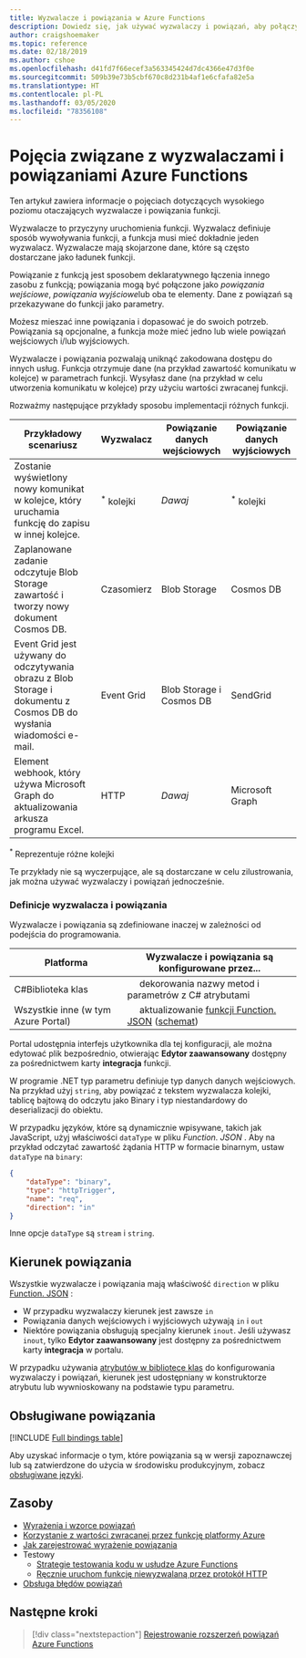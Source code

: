 ```yaml
---
title: Wyzwalacze i powiązania w Azure Functions
description: Dowiedz się, jak używać wyzwalaczy i powiązań, aby połączyć funkcję platformy Azure ze zdarzeniami online i usługami w chmurze.
author: craigshoemaker
ms.topic: reference
ms.date: 02/18/2019
ms.author: cshoe
ms.openlocfilehash: d41fd7f66ecef3a563345424d7dc4366e47d3f0e
ms.sourcegitcommit: 509b39e73b5cbf670c8d231b4af1e6cfafa82e5a
ms.translationtype: HT
ms.contentlocale: pl-PL
ms.lasthandoff: 03/05/2020
ms.locfileid: "78356108"
---
```

# <a name="azure-functions-triggers-and-bindings-concepts"></a>Pojęcia związane z wyzwalaczami i powiązaniami Azure Functions

Ten artykuł zawiera informacje o pojęciach dotyczących wysokiego poziomu otaczających wyzwalacze i powiązania funkcji.

Wyzwalacze to przyczyny uruchomienia funkcji. Wyzwalacz definiuje sposób wywoływania funkcji, a funkcja musi mieć dokładnie jeden wyzwalacz. Wyzwalacze mają skojarzone dane, które są często dostarczane jako ładunek funkcji. 

Powiązanie z funkcją jest sposobem deklaratywnego łączenia innego zasobu z funkcją; powiązania mogą być połączone jako *powiązania wejściowe*, *powiązania wyjściowe*lub oba te elementy. Dane z powiązań są przekazywane do funkcji jako parametry.

Możesz mieszać inne powiązania i dopasować je do swoich potrzeb. Powiązania są opcjonalne, a funkcja może mieć jedno lub wiele powiązań wejściowych i/lub wyjściowych.

Wyzwalacze i powiązania pozwalają uniknąć zakodowana dostępu do innych usług. Funkcja otrzymuje dane (na przykład zawartość komunikatu w kolejce) w parametrach funkcji. Wysyłasz dane (na przykład w celu utworzenia komunikatu w kolejce) przy użyciu wartości zwracanej funkcji. 

Rozważmy następujące przykłady sposobu implementacji różnych funkcji.

| Przykładowy scenariusz | Wyzwalacz | Powiązanie danych wejściowych | Powiązanie danych wyjściowych |
|-------------|---------|---------------|----------------|
| Zostanie wyświetlony nowy komunikat w kolejce, który uruchamia funkcję do zapisu w innej kolejce. | <sup>*</sup> kolejki | *Dawaj* | <sup>*</sup> kolejki |
|Zaplanowane zadanie odczytuje Blob Storage zawartość i tworzy nowy dokument Cosmos DB. | Czasomierz | Blob Storage | Cosmos DB |
|Event Grid jest używany do odczytywania obrazu z Blob Storage i dokumentu z Cosmos DB do wysłania wiadomości e-mail. | Event Grid | Blob Storage i Cosmos DB | SendGrid |
| Element webhook, który używa Microsoft Graph do aktualizowania arkusza programu Excel. | HTTP | *Dawaj* | Microsoft Graph |

<sup>\*</sup> Reprezentuje różne kolejki

Te przykłady nie są wyczerpujące, ale są dostarczane w celu zilustrowania, jak można używać wyzwalaczy i powiązań jednocześnie.

###  <a name="trigger-and-binding-definitions"></a>Definicje wyzwalacza i powiązania

Wyzwalacze i powiązania są zdefiniowane inaczej w zależności od podejścia do programowania.

| Platforma | Wyzwalacze i powiązania są konfigurowane przez... |
|-------------|--------------------------------------------|
| C#Biblioteka klas | &nbsp;&nbsp;&nbsp;&nbsp;&nbsp;dekorowania nazwy metod i parametrów z C# atrybutami |
| Wszystkie inne (w tym Azure Portal) | &nbsp;&nbsp;&nbsp;&nbsp;&nbsp;aktualizowanie [funkcji Function. JSON](./functions-reference.md) ([schemat](http://json.schemastore.org/function)) |

Portal udostępnia interfejs użytkownika dla tej konfiguracji, ale można edytować plik bezpośrednio, otwierając **Edytor zaawansowany** dostępny za pośrednictwem karty **integracja** funkcji.

W programie .NET typ parametru definiuje typ danych danych wejściowych. Na przykład użyj `string`, aby powiązać z tekstem wyzwalacza kolejki, tablicę bajtową do odczytu jako Binary i typ niestandardowy do deserializacji do obiektu.

W przypadku języków, które są dynamicznie wpisywane, takich jak JavaScript, użyj właściwości `dataType` w pliku *Function. JSON* . Aby na przykład odczytać zawartość żądania HTTP w formacie binarnym, ustaw `dataType` na `binary`:

```json
{
    "dataType": "binary",
    "type": "httpTrigger",
    "name": "req",
    "direction": "in"
}
```

Inne opcje `dataType` są `stream` i `string`.

## <a name="binding-direction"></a>Kierunek powiązania

Wszystkie wyzwalacze i powiązania mają właściwość `direction` w pliku [Function. JSON](./functions-reference.md) :

- W przypadku wyzwalaczy kierunek jest zawsze `in`
- Powiązania danych wejściowych i wyjściowych używają `in` i `out`
- Niektóre powiązania obsługują specjalny kierunek `inout`. Jeśli używasz `inout`, tylko **Edytor zaawansowany** jest dostępny za pośrednictwem karty **integracja** w portalu.

W przypadku używania [atrybutów w bibliotece klas](functions-dotnet-class-library.md) do konfigurowania wyzwalaczy i powiązań, kierunek jest udostępniany w konstruktorze atrybutu lub wywnioskowany na podstawie typu parametru.

## <a name="supported-bindings"></a>Obsługiwane powiązania

[!INCLUDE [Full bindings table](../../includes/functions-bindings.md)]

Aby uzyskać informacje o tym, które powiązania są w wersji zapoznawczej lub są zatwierdzone do użycia w środowisku produkcyjnym, zobacz [obsługiwane języki](supported-languages.md).

## <a name="resources"></a>Zasoby
- [Wyrażenia i wzorce powiązań](./functions-bindings-expressions-patterns.md)
- [Korzystanie z wartości zwracanej przez funkcję platformy Azure](./functions-bindings-return-value.md)
- [Jak zarejestrować wyrażenie powiązania](./functions-bindings-register.md)
- Testowy
  - [Strategie testowania kodu w usłudze Azure Functions](functions-test-a-function.md)
  - [Ręcznie uruchom funkcję niewyzwalaną przez protokół HTTP](functions-manually-run-non-http.md)
- [Obsługa błędów powiązań](./functions-bindings-errors.md)

## <a name="next-steps"></a>Następne kroki
> [!div class="nextstepaction"]
> [Rejestrowanie rozszerzeń powiązań Azure Functions](./functions-bindings-register.md)
